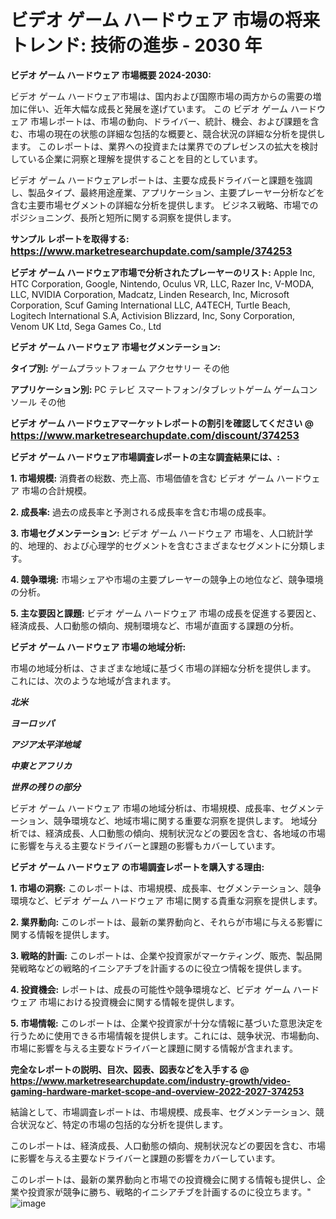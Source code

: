 # ビデオ ゲーム ハードウェア 市場の将来トレンド: 技術の進歩 - 2030 年

<strong>ビデオ ゲーム ハードウェア 市場概要 2024-2030:</strong>

ビデオ ゲーム ハードウェア市場は、国内および国際市場の両方からの需要の増加に伴い、近年大幅な成長と発展を遂げています。 この ビデオ ゲーム ハードウェア 市場レポートは、市場の動向、ドライバー、統計、機会、および課題を含む、市場の現在の状態の詳細な包括的な概要と、競合状況の詳細な分析を提供します。 このレポートは、業界への投資または業界でのプレゼンスの拡大を検討している企業に洞察と理解を提供することを目的としています。

ビデオ ゲーム ハードウェアレポートは、主要な成長ドライバーと課題を強調し、製品タイプ、最終用途産業、アプリケーション、主要プレーヤー分析などを含む主要市場セグメントの詳細な分析を提供します。 ビジネス戦略、市場でのポジショニング、長所と短所に関する洞察を提供します。



<strong>サンプル レポートを取得する: <a href=https://www.marketresearchupdate.com/sample/374253><font size=3 color=#0000ff>https://www.marketresearchupdate.com/sample/374253</font></a></strong>



<strong>ビデオ ゲーム ハードウェア市場で分析されたプレーヤーのリスト:</strong>
Apple Inc, HTC Corporation, Google, Nintendo, Oculus VR, LLC, Razer Inc, V-MODA, LLC, NVIDIA Corporation, Madcatz, Linden Research, Inc, Microsoft Corporation, Scuf Gaming International LLC, A4TECH, Turtle Beach, Logitech International S.A, Activision Blizzard, Inc, Sony Corporation, Venom UK Ltd, Sega Games Co., Ltd



<strong>ビデオ ゲーム ハードウェア 市場セグメンテーション:</strong>



<strong>タイプ別:</strong>
ゲームプラットフォーム
アクセサリー
その他



<strong>アプリケーション別:</strong>
PC
テレビ
スマートフォン/タブレットゲーム
ゲームコンソール
その他



<strong>ビデオ ゲーム ハードウェアマーケットレポートの割引を確認してください @ <a href=https://www.marketresearchupdate.com/discount/374253><font size=3 color=#0000ff>https://www.marketresearchupdate.com/discount/374253</font></a></strong>



<strong>ビデオ ゲーム ハードウェア市場調査レポートの主な調査結果には、:</strong>



<strong>1. 市場規模:</strong> 消費者の総数、売上高、市場価値を含む ビデオ ゲーム ハードウェア 市場の合計規模。



<strong>2. 成長率:</strong> 過去の成長率と予測される成長率を含む市場の成長率。



<strong>3. 市場セグメンテーション:</strong> ビデオ ゲーム ハードウェア 市場を、人口統計学的、地理的、および心理学的セグメントを含むさまざまなセグメントに分類します。



<strong>4. 競争環境:</strong> 市場シェアや市場の主要プレーヤーの競争上の地位など、競争環境の分析。



<strong>5. 主な要因と課題:</strong> ビデオ ゲーム ハードウェア 市場の成長を促進する要因と、経済成長、人口動態の傾向、規制環境など、市場が直面する課題の分析。



<strong>ビデオ ゲーム ハードウェア 市場の地域分析:</strong>

市場の地域分析は、さまざまな地域に基づく市場の詳細な分析を提供します。 これには、次のような地域が含まれます。

<em>

<strong>北米</strong></em>
<em>

<strong>ヨーロッパ</strong></em>
<em>

<strong>アジア太平洋地域</strong></em>
<em>

<strong>中東とアフリカ</strong></em>
<em>

<strong>世界の残りの部分</strong></em>

ビデオ ゲーム ハードウェア 市場の地域分析は、市場規模、成長率、セグメンテーション、競争環境など、地域市場に関する重要な洞察を提供します。 地域分析では、経済成長、人口動態の傾向、規制状況などの要因を含む、各地域の市場に影響を与える主要なドライバーと課題の影響もカバーしています。



<strong>ビデオ ゲーム ハードウェア の市場調査レポートを購入する理由:</strong>



<strong>1. 市場の洞察:</strong> このレポートは、市場規模、成長率、セグメンテーション、競争環境など、ビデオ ゲーム ハードウェア 市場に関する貴重な洞察を提供します。



<strong>2. 業界動向:</strong> このレポートは、最新の業界動向と、それらが市場に与える影響に関する情報を提供します。



<strong>3. 戦略的計画:</strong> このレポートは、企業や投資家がマーケティング、販売、製品開発戦略などの戦略的イニシアチブを計画するのに役立つ情報を提供します。



<strong>4. 投資機会:</strong> レポートは、成長の可能性や競争環境など、ビデオ ゲーム ハードウェア 市場における投資機会に関する情報を提供します。



<strong>5. 市場情報:</strong> このレポートは、企業や投資家が十分な情報に基づいた意思決定を行うために使用できる市場情報を提供します。これには、競争状況、市場動向、市場に影響を与える主要なドライバーと課題に関する情報が含まれます。



<strong><b>完全なレポートの説明、目次、図表、図表などを入手する @ <a href=https://www.marketresearchupdate.com/industry-growth/video-gaming-hardware-market-scope-and-overview-2022-2027-374253>https://www.marketresearchupdate.com/industry-growth/video-gaming-hardware-market-scope-and-overview-2022-2027-374253</a></b></strong>

結論として、市場調査レポートは、市場規模、成長率、セグメンテーション、競合状況など、特定の市場の包括的な分析を提供します。

このレポートは、経済成長、人口動態の傾向、規制状況などの要因を含む、市場に影響を与える主要なドライバーと課題の影響をカバーしています。

このレポートは、最新の業界動向と市場での投資機会に関する情報も提供し、企業や投資家が競争に勝ち、戦略的イニシアチブを計画するのに役立ちます。"
![image](https://github.com/renukap7961/renukap7961/assets/163852544/4b5d01b7-b992-410c-acc6-ace513473f9f)
